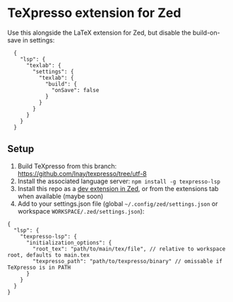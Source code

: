 # TeXpresso extension for Zed

Use this alongside the LaTeX extension for Zed, but disable the build-on-save in settings:
```jsonc
  {
    "lsp": {
      "texlab": {
        "settings": {
          "texlab": {
            "build": {
              "onSave": false
            }
          }
        }
      }
    }
  }
```

## Setup

1. Build TeXpresso from this branch: https://github.com/lnay/texpresso/tree/utf-8
2. Install the associated language server: `npm install -g texpresso-lsp`
3. Install this repo as a [dev extension in Zed](https://zed.dev/docs/extensions/developing-extensions#developing-an-extension-locally), or from the extensions tab when available (maybe soon)
4. Add to your settings.json file (global `~/.config/zed/settings.json` or workspace `WORKSPACE/.zed/settings.json`):
  ```jsonc
  {
    "lsp": {
      "texpresso-lsp": {
        "initialization_options": {
          "root_tex": "path/to/main/tex/file", // relative to workspace root, defaults to main.tex
          "texpresso_path": "path/to/texpresso/binary" // omissable if TeXpresso is in PATH
        }
      }
    }
  }
  ```
